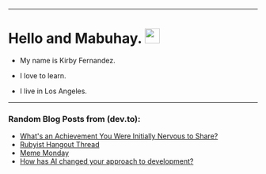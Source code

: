 
<img src="https://komarev.com/ghpvc/?username=kirbygit&style=flat-square&color=blue" alt=""/>

---
<h1>
  Hello and Mabuhay.
  <img src="https://media.giphy.com/media/hvRJCLFzcasrR4ia7z/giphy.gif" width="30px"/>
</h1>

- My name is Kirby Fernandez.

- I love to learn.

- I live in Los Angeles.

---

### Random Blog Posts from (dev.to):
<!-- BLOG-POST-LIST:START -->
- [What&#39;s an Achievement You Were Initially Nervous to Share?](https://dev.to/codenewbieteam/whats-an-achievement-you-were-initially-nervous-to-share-1fbf)
- [Rubyist Hangout Thread](https://dev.to/ben/rubyist-hangout-thread-g3d)
- [Meme Monday](https://dev.to/ben/meme-monday-43bd)
- [How has AI changed your approach to development?](https://dev.to/ben/how-has-ai-changed-your-approach-to-development-2hk0)
<!-- BLOG-POST-LIST:END -->
